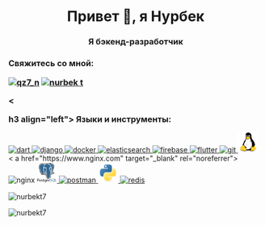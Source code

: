 <h1 align="center">Привет 👋, я Нурбек</h1>
<h3 align="center">Я бэкенд-разработчик</h3>

<h3 align="left">Свяжитесь со мной:</ h3>
<p align="left">
<a href="https://instagram.com/qz7_n" target="blank"><img align="center" src="https://raw.githubusercontent.com /rahuldkjain/github-profile-readme-generator/master/src/images/icons/Social/instagram.svg" alt="qz7_n" height="30" width="40" /></a>
<a href= "https://www.youtube.com/c/nurbek t" target="blank"><img align="center" src="https://raw.githubusercontent.com/rahuldkjain/github-profile-readme- генератор/master/src/images/icons/Social/youtube.svg" alt="nurbek t" height="30" width="40" /></a> </p>
<

h3 align="left"> Языки и инструменты:</h3>
<p align="left"> <a href="https://dart.dev" target="_blank" rel="noreferrer"> <img src="https://www.vectorlogo.zone/logos/dartlang /dartlang-icon.svg" alt="dart" width="40" height="40"/> </a> <a href="https://www.djangoproject.com/" target="_blank" rel ="noreferrer"> <img src="https://cdn.worldvectorlogo.com/logos/django.svg" alt="django" width="40" height="40"/> </a> <a href ="https://www.docker.com/" target="_blank" rel="noreferrer"> <img src="https://raw.githubusercontent.com/devicons/devicon/master/icons/docker/docker -original-wordmark.svg" alt="docker" width="40" height="40"/> </a> <a href="https://www.elastic.co" target="_blank" rel= "noreferrer"> <img src="https://www.vectorlogo.zone/logos/elastic/elastic-icon.svg" alt="elasticsearch" width="40" height="40"/> </a> <a href="https://firebase.google.com/" target="_blank" rel="noreferrer"> <img src="https://www.vectorlogo.zone/logos/firebase/firebase-icon. svg" alt="firebase" width="40" height="40"/> </a> <a href="https://flutter.dev" target="_blank" rel="noreferrer"> <img src ="https://www.vectorlogo.zone/logos/flutterio/flutterio-icon.svg" alt="flutter" width="40" height="40"/> </a> <a href="https: //git-scm.com/" target="_blank" rel="noreferrer"> <img src="https://www.vectorlogo.zone/logos/git-scm/git-scm-icon.svg" alt ="git" width="40" height="40"/> </a> <a href="https://www.linux.org/" target="_blank" rel="noreferrer"> <img src ="https://raw.githubusercontent.com/devicons/devicon/master/icons/linux/linux-original.svg" alt="linux" width="40" height="40"/> </a> < a href="https://www.nginx.com" target="_blank" rel="noreferrer"> <img src="https://raw.githubusercontent.com/devicons/devicon/master/icons/nginx/ nginx-original.svg" alt="nginx" width="40" height="40"/> </a> <a href="https://www.postgresql.org" target="_blank" rel="noreferrer"> <img src="https://raw.githubusercontent.com/devicons/devicon/master/icons/postgresql/postgresql-original-wordmark.svg" alt="postgresql " width="40" height="40"/> </a> <a href="https://postman.com" target="_blank" rel="noreferrer"> <img src="https:// www.vectorlogo.zone/logos/getpostman/getpostman-icon.svg" alt="postman" width="40" height="40"/> </a> <a href="https://www.python. org" target="_blank" rel="noreferrer"> <img src="https://raw.githubusercontent.com/devicons/devicon/master/icons/python/python-original.svg" alt="python" ширина ="40" height="40"/> </a> <a href="https://redis.io" target="_blank" rel="noreferrer"> <img src="https://raw. githubusercontent.com/devicons/devicon/master/icons/redis/redis-original-wordmark.svg" alt="redis" width="40" height="40"/> </a> </p>

<p><img align="center" src="https://github-readme-stats.vercel.app/api/top-langs?username=nurbekt7&show_icons=true&locale=en&layout=compact" alt="nurbekt7" /> </p>

<p><img align="center" src="https://github-readme-streak-stats.herokuapp.com/?user=nurbekt7&" alt="nurbekt7" /></p>